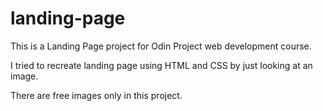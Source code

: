 # landing-page

This is a Landing Page project for Odin Project web development course.

I tried to recreate landing page using HTML and CSS by just looking at an image.

There are free images only in this project.
